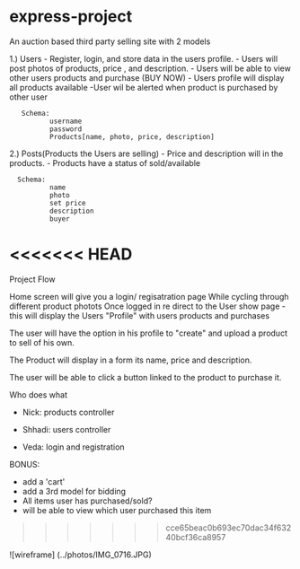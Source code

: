 # express-project 

An auction based third party selling site with 2 models


1.) Users - Register, login, and store data in the users profile.
              - Users will post photos of products, price , and description.
              - Users will be able to view other users products and purchase (BUY NOW)
              - Users profile will display all products available
              -User wil be alerted when product is purchased by other user
             
            
              
       Schema:
              username 
              password
              Products[name, photo, price, description] 
             
2.) Posts(Products the Users are selling)
      - Price and description will in the products.
      - Products have a status of sold/available
       
      
      Schema: 
              name
              photo
              set price
              description
              buyer
             
<<<<<<< HEAD
=======
             
 Project Flow
 
 Home screen will give you a login/ regisatration page
 While cycling through different product photots
 Once logged in re direct to the User show page - this will display the Users "Profile" with users products and purchases
 
 The user will have the option in his profile to "create" and upload a product to sell of his own.
 
 The Product will display in a form its name, price and description.
 
 The user will be able to click a button linked to the product to purchase it.
 
 Who does what
 
 - Nick: products controller 
 
 - Shhadi: users controller
 
 - Veda: login and registration 
 
 
 BONUS:
 
  - add a 'cart'
  - add a 3rd model for bidding 
  - All items user has purchased/sold?
  - will be able to view which user purchased this item
>>>>>>> cce65beac0b693ec70dac34f63240bcf36ca8957
 


![wireframe] (../photos/IMG_0716.JPG)